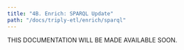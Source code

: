 ```yaml
---
title: "4B. Enrich: SPARQL Update"
path: "/docs/triply-etl/enrich/sparql"
---
```


<!-- TODO -->

THIS DOCUMENTATION WILL BE MADE AVAILABLE SOON.

